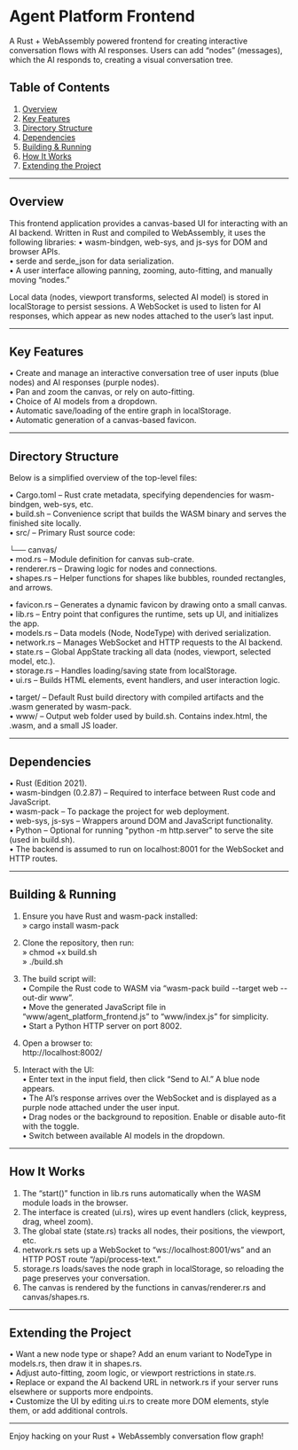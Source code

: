 
# Agent Platform Frontend

A Rust + WebAssembly powered frontend for creating interactive conversation flows with AI responses. Users can add “nodes” (messages), which the AI responds to, creating a visual conversation tree.

## Table of Contents
1. [Overview](#overview)  
2. [Key Features](#key-features)  
3. [Directory Structure](#directory-structure)  
4. [Dependencies](#dependencies)  
5. [Building & Running](#building--running)  
6. [How It Works](#how-it-works)  
7. [Extending the Project](#extending-the-project)

---

## Overview
This frontend application provides a canvas-based UI for interacting with an AI backend. Written in Rust and compiled to WebAssembly, it uses the following libraries:
• wasm-bindgen, web-sys, and js-sys for DOM and browser APIs.  
• serde and serde_json for data serialization.  
• A user interface allowing panning, zooming, auto-fitting, and manually moving “nodes.”

Local data (nodes, viewport transforms, selected AI model) is stored in localStorage to persist sessions. A WebSocket is used to listen for AI responses, which appear as new nodes attached to the user’s last input.

---

## Key Features
• Create and manage an interactive conversation tree of user inputs (blue nodes) and AI responses (purple nodes).  
• Pan and zoom the canvas, or rely on auto-fitting.  
• Choice of AI models from a dropdown.  
• Automatic save/loading of the entire graph in localStorage.  
• Automatic generation of a canvas-based favicon.

---

## Directory Structure

Below is a simplified overview of the top-level files:

• Cargo.toml – Rust crate metadata, specifying dependencies for wasm-bindgen, web-sys, etc.  
• build.sh – Convenience script that builds the WASM binary and serves the finished site locally.  
• src/ – Primary Rust source code:  

  └── canvas/  
      • mod.rs        – Module definition for canvas sub-crate.  
      • renderer.rs   – Drawing logic for nodes and connections.  
      • shapes.rs     – Helper functions for shapes like bubbles, rounded rectangles, and arrows.  

  • favicon.rs       – Generates a dynamic favicon by drawing onto a small canvas.  
  • lib.rs           – Entry point that configures the runtime, sets up UI, and initializes the app.  
  • models.rs        – Data models (Node, NodeType) with derived serialization.  
  • network.rs       – Manages WebSocket and HTTP requests to the AI backend.  
  • state.rs         – Global AppState tracking all data (nodes, viewport, selected model, etc.).  
  • storage.rs       – Handles loading/saving state from localStorage.  
  • ui.rs            – Builds HTML elements, event handlers, and user interaction logic.

• target/ – Default Rust build directory with compiled artifacts and the .wasm generated by wasm-pack.  
• www/ – Output web folder used by build.sh. Contains index.html, the .wasm, and a small JS loader.

---

## Dependencies

• Rust (Edition 2021).  
• wasm-bindgen (0.2.87) – Required to interface between Rust code and JavaScript.  
• wasm-pack – To package the project for web deployment.  
• web-sys, js-sys – Wrappers around DOM and JavaScript functionality.  
• Python – Optional for running "python -m http.server" to serve the site (used in build.sh).  
• The backend is assumed to run on localhost:8001 for the WebSocket and HTTP routes.

---

## Building & Running

1. Ensure you have Rust and wasm-pack installed:  
   » cargo install wasm-pack

2. Clone the repository, then run:  
   » chmod +x build.sh  
   » ./build.sh  

3. The build script will:  
   • Compile the Rust code to WASM via “wasm-pack build --target web --out-dir www”.  
   • Move the generated JavaScript file in “www/agent_platform_frontend.js” to “www/index.js” for simplicity.  
   • Start a Python HTTP server on port 8002.

4. Open a browser to:  
   http://localhost:8002/  

5. Interact with the UI:  
   • Enter text in the input field, then click “Send to AI.” A blue node appears.  
   • The AI’s response arrives over the WebSocket and is displayed as a purple node attached under the user input.  
   • Drag nodes or the background to reposition. Enable or disable auto-fit with the toggle.  
   • Switch between available AI models in the dropdown.

---

## How It Works

1. The “start()” function in lib.rs runs automatically when the WASM module loads in the browser.  
2. The interface is created (ui.rs), wires up event handlers (click, keypress, drag, wheel zoom).  
3. The global state (state.rs) tracks all nodes, their positions, the viewport, etc.  
4. network.rs sets up a WebSocket to “ws://localhost:8001/ws” and an HTTP POST route “/api/process-text.”  
5. storage.rs loads/saves the node graph in localStorage, so reloading the page preserves your conversation.  
6. The canvas is rendered by the functions in canvas/renderer.rs and canvas/shapes.rs.

---

## Extending the Project

• Want a new node type or shape? Add an enum variant to NodeType in models.rs, then draw it in shapes.rs.  
• Adjust auto-fitting, zoom logic, or viewport restrictions in state.rs.  
• Replace or expand the AI backend URL in network.rs if your server runs elsewhere or supports more endpoints.  
• Customize the UI by editing ui.rs to create more DOM elements, style them, or add additional controls.

---

Enjoy hacking on your Rust + WebAssembly conversation flow graph!
